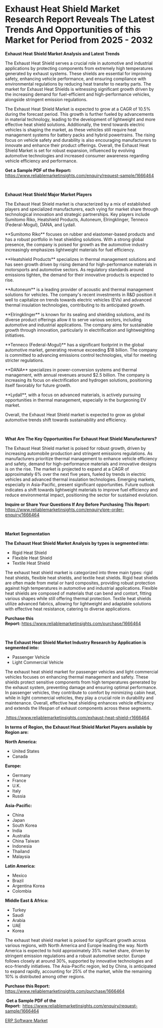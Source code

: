 <p><h1>Exhaust Heat Shield Market Research Report Reveals The Latest Trends And Opportunities of this Market for Period from 2025 - 2032</h1></p><p><strong>Exhaust Heat Shield Market Analysis and Latest Trends</strong></p>
<p><p>The Exhaust Heat Shield serves a crucial role in automotive and industrial applications by protecting components from extremely high temperatures generated by exhaust systems. These shields are essential for improving safety, enhancing vehicle performance, and ensuring compliance with environmental regulations by reducing heat transfer to nearby parts. The market for Exhaust Heat Shields is witnessing significant growth driven by the increasing demand for fuel-efficient and high-performance vehicles, alongside stringent emission regulations.</p><p>The Exhaust Heat Shield Market is expected to grow at a CAGR of 10.5% during the forecast period. This growth is further fueled by advancements in material technology, leading to the development of lightweight and more effective heat shield solutions. Additionally, the trend towards electric vehicles is shaping the market, as these vehicles still require heat management systems for battery packs and hybrid powertrains. The rising focus on vehicle safety and durability is also encouraging manufacturers to innovate and enhance their product offerings. Overall, the Exhaust Heat Shield Market is set for robust expansion, influenced by evolving automotive technologies and increased consumer awareness regarding vehicle efficiency and performance.</p></p>
<p><strong>Get a Sample PDF of the Report:&nbsp;</strong> <a href="https://www.reliablemarketinsights.com/enquiry/request-sample/1666464?utm_campaign=3015&utm_medium=2&utm_source=Github&utm_content=ia&utm_term=06032025&utm_id=exhaust-heat-shield">https://www.reliablemarketinsights.com/enquiry/request-sample/1666464</a></p>
<p>&nbsp;</p>
<p><strong>Exhaust Heat Shield Major Market Players</strong></p>
<p><p>The Exhaust Heat Shield market is characterized by a mix of established players and specialized manufacturers, each vying for market share through technological innovation and strategic partnerships. Key players include Sumitomo Riko, Heatshield Products, Autoneum, Elringklinger, Tenneco (Federal-Mogul), DANA, and Lydall.</p><p>**Sumitomo Riko** focuses on rubber and elastomer-based products and has a robust portfolio in heat shielding solutions. With a strong global presence, the company is poised for growth as the automotive industry increasingly emphasizes lightweight materials for fuel efficiency.</p><p>**Heatshield Products** specializes in thermal management solutions and has seen growth driven by rising demand for high-performance materials in motorsports and automotive sectors. As regulatory standards around emissions tighten, the demand for their innovative products is expected to rise.</p><p>**Autoneum** is a leading provider of acoustic and thermal management solutions for vehicles. The company's recent investments in R&D position it well to capitalize on trends towards electric vehicles (EVs) and advanced thermal insulation technologies, contributing to its anticipated growth.</p><p>**Elringklinger** is known for its sealing and shielding solutions, and its diverse product offerings allow it to serve various sectors, including automotive and industrial applications. The company aims for sustainable growth through innovation, particularly in electrification and lightweighting initiatives.</p><p>**Tenneco (Federal-Mogul)** has a significant footprint in the global automotive market, generating revenue exceeding $18 billion. The company is committed to advancing emissions control technologies, vital for meeting stricter regulations.</p><p>**DANA** specializes in power-conversion systems and thermal management, with annual revenues around $2.5 billion. The company is increasing its focus on electrification and hydrogen solutions, positioning itself favorably for future growth.</p><p>**Lydall**, with a focus on advanced materials, is actively pursuing opportunities in thermal management, especially in the burgeoning EV market.</p><p>Overall, the Exhaust Heat Shield market is expected to grow as global automotive trends shift towards sustainability and efficiency.</p></p>
<p>&nbsp;</p>
<p><strong>What Are The Key Opportunities For Exhaust Heat Shield Manufacturers?</strong></p>
<p><p>The Exhaust Heat Shield market is poised for robust growth, driven by increasing automobile production and stringent emissions regulations. As manufacturers prioritize thermal management to enhance vehicle efficiency and safety, demand for high-performance materials and innovative designs is on the rise. The market is projected to expand at a CAGR of approximately 6% over the next five years, fueled by trends in electric vehicles and advanced thermal insulation technologies. Emerging markets, especially in Asia-Pacific, present significant opportunities. Future outlook indicates a shift towards lightweight materials to improve fuel efficiency and reduce environmental impact, positioning the sector for sustained evolution.</p></p>
<p><strong>Inquire or Share Your Questions If Any Before Purchasing This Report:</strong> <a href="https://www.reliablemarketinsights.com/enquiry/pre-order-enquiry/1666464?utm_campaign=3015&utm_medium=2&utm_source=Github&utm_content=ia&utm_term=06032025&utm_id=exhaust-heat-shield">https://www.reliablemarketinsights.com/enquiry/pre-order-enquiry/1666464</a></p>
<p>&nbsp;</p>
<p><strong>Market Segmentation</strong></p>
<p><strong>The Exhaust Heat Shield Market Analysis by types is segmented into:</strong></p>
<p><ul><li>Rigid Heat Shield</li><li>Flexible Heat Shield</li><li>Textile Heat Shield</li></ul></p>
<p><p>The exhaust heat shield market is categorized into three main types: rigid heat shields, flexible heat shields, and textile heat shields. Rigid heat shields are often made from metal or hard composites, providing robust protection against high temperatures in automotive and industrial applications. Flexible heat shields are composed of materials that can bend and contort, fitting various shapes while still offering thermal protection. Textile heat shields utilize advanced fabrics, allowing for lightweight and adaptable solutions with effective heat resistance, catering to diverse applications.</p></p>
<p><strong>Purchase this Report:&nbsp;</strong><a href="https://www.reliablemarketinsights.com/purchase/1666464?utm_campaign=3015&utm_medium=2&utm_source=Github&utm_content=ia&utm_term=06032025&utm_id=exhaust-heat-shield">https://www.reliablemarketinsights.com/purchase/1666464</a></p>
<p>&nbsp;</p>
<p><strong>The Exhaust Heat Shield Market Industry Research by Application is segmented into:</strong></p>
<p><ul><li>Passenger Vehicle</li><li>Light Commercial Vehicle</li></ul></p>
<p><p>The exhaust heat shield market for passenger vehicles and light commercial vehicles focuses on enhancing thermal management and safety. These shields protect sensitive components from high temperatures generated by the exhaust system, preventing damage and ensuring optimal performance. In passenger vehicles, they contribute to comfort by minimizing cabin heat, while in light commercial vehicles, they play a crucial role in durability and maintenance. Overall, effective heat shielding enhances vehicle efficiency and extends the lifespan of exhaust components across these segments.</p></p>
<p><a href="https://www.reliablemarketinsights.com/exhaust-heat-shield-r1666464?utm_campaign=3015&utm_medium=2&utm_source=Github&utm_content=ia&utm_term=06032025&utm_id=exhaust-heat-shield">&nbsp;https://www.reliablemarketinsights.com/exhaust-heat-shield-r1666464</a></p>
<p><strong>In terms of Region, the Exhaust Heat Shield Market Players available by Region are:</strong></p>
<p>
    <p> <strong> North America: </strong>
        <ul>
            <li>United States</li>
            <li>Canada</li>
        </ul>
        </p> 
    <p> <strong> Europe: </strong>
        <ul>
            <li>Germany</li>
            <li>France</li>
            <li>U.K.</li>
            <li>Italy</li>
            <li>Russia</li>
        </ul>
        </p> 
    <p> <strong> Asia-Pacific: </strong>
        <ul>
            <li>China</li>
            <li>Japan</li>
            <li>South Korea</li>
            <li>India</li>
            <li>Australia</li>
            <li>China Taiwan</li>
            <li>Indonesia</li>
            <li>Thailand</li>
            <li>Malaysia</li>
        </ul>
        </p> 
    <p> <strong> Latin America: </strong>
        <ul>
            <li>Mexico</li>
            <li>Brazil</li>
            <li>Argentina Korea</li>
            <li>Colombia</li>
        </ul>
        </p> 
    <p> <strong> Middle East & Africa: </strong>
        <ul>
            <li>Turkey</li>
            <li>Saudi</li>
            <li>Arabia</li>
            <li>UAE</li>
            <li>Korea</li>
        </ul>
    </p>
    </p>
<p><p>The exhaust heat shield market is poised for significant growth across various regions, with North America and Europe leading the way. North America is expected to hold approximately 35% market share, driven by stringent emission regulations and a robust automotive sector. Europe follows closely at around 30%, supported by innovative technologies and eco-friendly initiatives. The Asia-Pacific region, led by China, is anticipated to expand rapidly, accounting for 25% of the market, while the remaining 10% is distributed among other regions.</p></p>
<p><strong>Purchase this Report: </strong><a href="https://www.reliablemarketinsights.com/purchase/1666464?utm_campaign=3015&utm_medium=2&utm_source=Github&utm_content=ia&utm_term=06032025&utm_id=exhaust-heat-shield">https://www.reliablemarketinsights.com/purchase/1666464</a></p>
<p>&nbsp;<strong>Get a Sample PDF of the Report:&nbsp;&nbsp;</strong><a href="https://www.reliablemarketinsights.com/enquiry/request-sample/1666464?utm_campaign=3015&utm_medium=2&utm_source=Github&utm_content=ia&utm_term=06032025&utm_id=exhaust-heat-shield">https://www.reliablemarketinsights.com/enquiry/request-sample/1666464</a></p>
<p><strong></strong></p>
<p><p><a href="https://github.com/saroarmaicky/Market-Research-Report-List-1/blob/main/erp-software-market.md?utm_campaign=3015&utm_medium=2&utm_source=Github&utm_content=ia&utm_term=06032025&utm_id=exhaust-heat-shield">ERP Software Market</a></p></p>